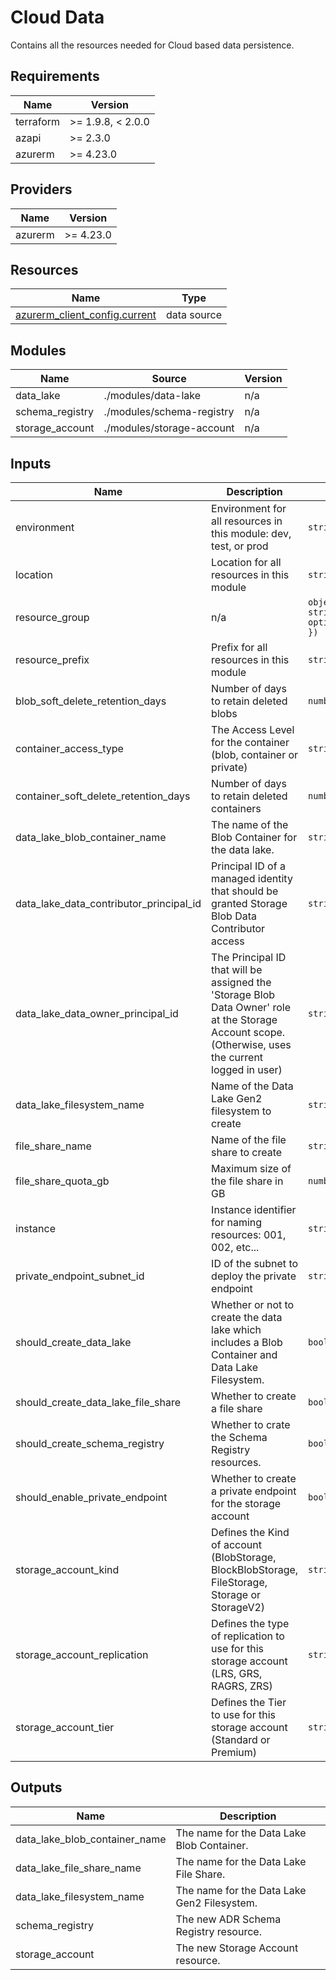 <!-- BEGIN_TF_DOCS -->
<!-- markdown-table-prettify-ignore-start -->
# Cloud Data

Contains all the resources needed for Cloud based data persistence.

## Requirements

| Name | Version |
|------|---------|
| terraform | >= 1.9.8, < 2.0.0 |
| azapi | >= 2.3.0 |
| azurerm | >= 4.23.0 |

## Providers

| Name | Version |
|------|---------|
| azurerm | >= 4.23.0 |

## Resources

| Name | Type |
|------|------|
| [azurerm_client_config.current](https://registry.terraform.io/providers/hashicorp/azurerm/latest/docs/data-sources/client_config) | data source |

## Modules

| Name | Source | Version |
|------|--------|---------|
| data\_lake | ./modules/data-lake | n/a |
| schema\_registry | ./modules/schema-registry | n/a |
| storage\_account | ./modules/storage-account | n/a |

## Inputs

| Name | Description | Type | Default | Required |
|------|-------------|------|---------|:--------:|
| environment | Environment for all resources in this module: dev, test, or prod | `string` | n/a | yes |
| location | Location for all resources in this module | `string` | n/a | yes |
| resource\_group | n/a | ```object({ name = string id = optional(string) })``` | n/a | yes |
| resource\_prefix | Prefix for all resources in this module | `string` | n/a | yes |
| blob\_soft\_delete\_retention\_days | Number of days to retain deleted blobs | `number` | `7` | no |
| container\_access\_type | The Access Level for the container (blob, container or private) | `string` | `"private"` | no |
| container\_soft\_delete\_retention\_days | Number of days to retain deleted containers | `number` | `7` | no |
| data\_lake\_blob\_container\_name | The name of the Blob Container for the data lake. | `string` | `"data"` | no |
| data\_lake\_data\_contributor\_principal\_id | Principal ID of a managed identity that should be granted Storage Blob Data Contributor access | `string` | `null` | no |
| data\_lake\_data\_owner\_principal\_id | The Principal ID that will be assigned the 'Storage Blob Data Owner' role at the Storage Account scope. (Otherwise, uses the current logged in user) | `string` | `null` | no |
| data\_lake\_filesystem\_name | Name of the Data Lake Gen2 filesystem to create | `string` | `"datalake"` | no |
| file\_share\_name | Name of the file share to create | `string` | `"fileshare"` | no |
| file\_share\_quota\_gb | Maximum size of the file share in GB | `number` | `5` | no |
| instance | Instance identifier for naming resources: 001, 002, etc... | `string` | `"001"` | no |
| private\_endpoint\_subnet\_id | ID of the subnet to deploy the private endpoint | `string` | `null` | no |
| should\_create\_data\_lake | Whether or not to create the data lake which includes a Blob Container and Data Lake Filesystem. | `bool` | `true` | no |
| should\_create\_data\_lake\_file\_share | Whether to create a file share | `bool` | `false` | no |
| should\_create\_schema\_registry | Whether to crate the Schema Registry resources. | `bool` | `true` | no |
| should\_enable\_private\_endpoint | Whether to create a private endpoint for the storage account | `bool` | `false` | no |
| storage\_account\_kind | Defines the Kind of account (BlobStorage, BlockBlobStorage, FileStorage, Storage or StorageV2) | `string` | `"StorageV2"` | no |
| storage\_account\_replication | Defines the type of replication to use for this storage account (LRS, GRS, RAGRS, ZRS) | `string` | `"LRS"` | no |
| storage\_account\_tier | Defines the Tier to use for this storage account (Standard or Premium) | `string` | `"Standard"` | no |

## Outputs

| Name | Description |
|------|-------------|
| data\_lake\_blob\_container\_name | The name for the Data Lake Blob Container. |
| data\_lake\_file\_share\_name | The name for the Data Lake File Share. |
| data\_lake\_filesystem\_name | The name for the Data Lake Gen2 Filesystem. |
| schema\_registry | The new ADR Schema Registry resource. |
| storage\_account | The new Storage Account resource. |
<!-- markdown-table-prettify-ignore-end -->
<!-- END_TF_DOCS -->
